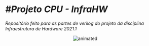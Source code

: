 # *#Projeto CPU - InfraHW*
*Repositório feito para as partes de verilog do projeto da disciplina Infraestrutura de Hardware 2021.1*

<p align="center">
  <img src="https://user-images.githubusercontent.com/80776185/143680771-785b152f-f7aa-411a-a46e-3f8d59491a51.gif" alt="animated" />
</p>
